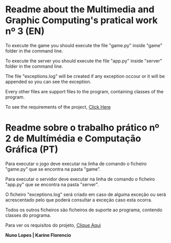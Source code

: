 # Readme about the Multimedia and Graphic Computing's pratical work nº 3 (EN)

To execute the game you should execute the file "game.py" inside "game" folder in the command line.

To execute the server you should execute the file "app.py" inside "server" folder in the command line.

The file "exceptions.log" will be created if any exception occour or it will be appended so you can see the exception.

Every other files are support files to the program, containing classes of the program.

To see the requirements of the project, [Click Here](https://trello.com/b/jiQjMHXh/mgc-tp3)

# Readme sobre o trabalho prático nº 2 de Multímédia e Computação Gráfica (PT)

Para executar o jogo deve executar na linha de comando o ficheiro "game.py" que se encontra na pasta "game".

Para executar o servidor deve executar na linha de comando o ficheiro "app.py" que se encontra na pasta "server".

O ficheiro "exceptions.log" será criado em caso de alguma exceção ou será acrescentado pelo que poderá
consultar a exceção caso esta ocorra.

Todos os outros ficheiros são ficheiros de suporte ao programa, contendo classes do programa.

Para ver os requisitos do projeto, [Clique Aqui](https://trello.com/b/jiQjMHXh/mgc-tp3)

**Nuno Lopes | Karine Florencio**